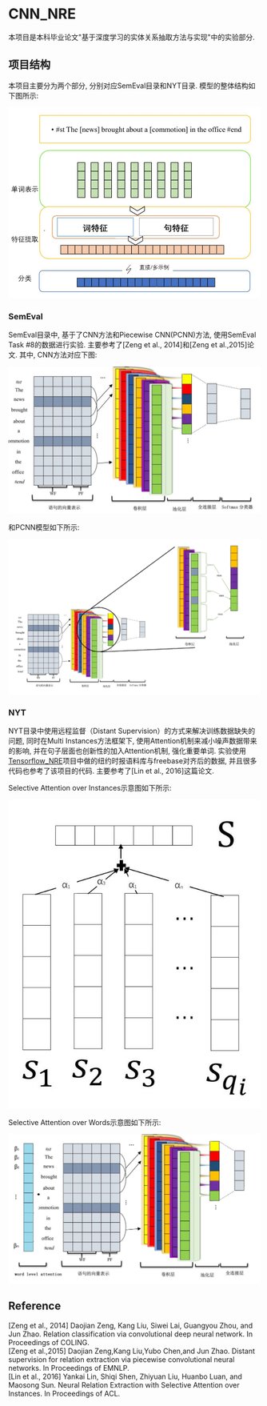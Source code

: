 # CNN_NRE  
本项目是本科毕业论文"基于深度学习的实体关系抽取方法与实现"中的实验部分.

## 项目结构
本项目主要分为两个部分, 分别对应SemEval目录和NYT目录.
模型的整体结构如下图所示:

![Overall Approach](./figure/overall.png)

### SemEval

SemEval目录中, 基于了CNN方法和Piecewise CNN(PCNN)方法, 使用SemEval Task #8的数据进行实验. 主要参考了[Zeng et al., 2014]和[Zeng et al.,2015]论文.
其中, CNN方法对应下图:

![](./figure/CNN.png)

和PCNN模型如下所示:

![](./figure/PCNN.png)

### NYT

NYT目录中使用远程监督（Distant Supervision）的方式来解决训练数据缺失的问题, 同时在Multi Instances方法框架下, 使用Attention机制来减小噪声数据带来的影响, 并在句子层面也创新性的加入Attention机制, 强化重要单词. 实验使用[Tensorflow_NRE](https://github.com/ShivneshKumar/Tensorflow_NRE)项目中做的纽约时报语料库与freebase对齐后的数据, 并且很多代码也参考了该项目的代码. 主要参考了[Lin et al., 2016]这篇论文.

Selective Attention over Instances示意图如下所示:

![](./figure/att_weight.png)

Selective Attention over Words示意图如下所示:

![](./figure/word_attention.png)


## Reference
[Zeng et al., 2014] Daojian Zeng, Kang Liu, Siwei Lai, Guangyou Zhou, and Jun Zhao. Relation classification via convolutional deep neural network. In Proceedings of COLING.  
[Zeng et al.,2015] Daojian Zeng,Kang Liu,Yubo Chen,and Jun Zhao. Distant supervision for relation extraction via piecewise convolutional neural networks. In Proceedings of EMNLP.  
[Lin et al., 2016] Yankai Lin, Shiqi Shen, Zhiyuan Liu, Huanbo Luan, and Maosong Sun. Neural Relation Extraction with Selective Attention over Instances. In Proceedings of ACL.  
